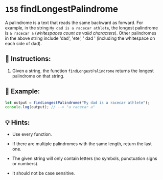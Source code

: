 # `158` findLongestPalindrome

A palindrome is a text that reads the same backward as forward. For example, in the string `My dad is a racecar athlete`, the longest palindrome is `a racecar a` (*whitespaces count as valid characters*). Other palindromes in the above string include 'dad', 'ete', ' dad ' (including the whitespace on each side of dad).

## 📝 Instructions:

1. Given a string, the function `findLongestPalindrome` returns the longest palindrome on that string.

## 📎 Example:

```javascript
let output = findLongestPalindrome("My dad is a racecar athlete");
console.log(output); // --> "a racecar a"
```

## 💡 Hints:

+ Use every function.

+ If there are multiple palindromes with the same length, return the last one.

+ The given string will only contain letters (no symbols, punctuation signs or numbers).

+ It should not be case sensitive.
